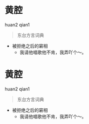 # 黄腔
huan2 qian1
> 东台方言词典
- 被拒绝之后的窘相
  - 我请他唱歌他不肯，我弄吖个～。

# 黄腔
huan2 qian1
> 东台方言词典
- 被拒绝之后的窘相
  - 我请他唱歌他不肯，我弄吖个～。

